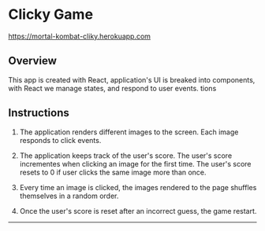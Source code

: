 # Clicky Game
https://mortal-kombat-cliky.herokuapp.com

## Overview

This app is created with React, application's UI is breaked into components, with React we manage states, and respond to user events.
tions

## Instructions

1. The application renders different images to the screen. Each image responds to click events.

2. The application keeps track of the user's score. The user's score incrementes when clicking an image for the first time. The user's score resets to 0 if user clicks the same image more than once.

3. Every time an image is clicked, the images rendered to the page shuffles themselves in a random order.

4. Once the user's score is reset after an incorrect guess, the game restart.


- - -
